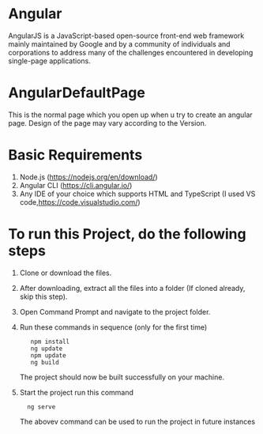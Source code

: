 # Angular 
AngularJS is a JavaScript-based open-source front-end web framework mainly maintained by Google and by a community of individuals and corporations to address many of the challenges encountered in developing single-page applications. 

# AngularDefaultPage

This is the normal page which you open up when u try to create an angular page. Design of the page may vary according to the Version.

# Basic Requirements

1. Node.js (https://nodejs.org/en/download/)
2. Angular CLI (https://cli.angular.io/)
3. Any IDE of your choice which supports HTML and TypeScript (I used VS code,https://code.visualstudio.com/)

# To run this Project, do the following steps

1. Clone or download the files.
2. After downloading, extract all the files into a folder (If cloned already, skip this step).
3. Open Command Prompt and navigate to the project folder.
4. Run these commands in sequence (only for the first time)

          npm install
          ng update
          npm update
          ng build
 
    The project should now be built successfully on your machine.

 5. Start the project run this command 

          ng serve

    The abovev command can be used to run the project in future instances
